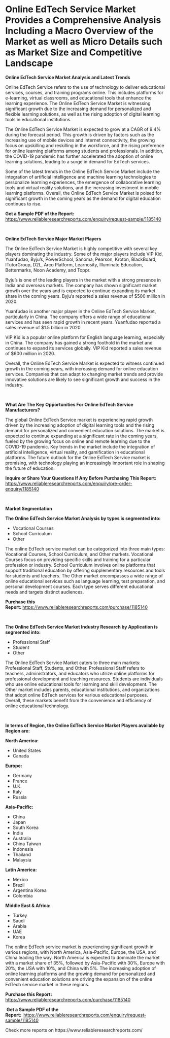 <p><h1>Online EdTech Service Market Provides a Comprehensive Analysis Including a Macro Overview of the Market as well as Micro Details such as Market Size and Competitive Landscape</h1></p><p><strong>Online EdTech Service Market Analysis and Latest Trends</strong></p>
<p><p>Online EdTech Service refers to the use of technology to deliver educational services, courses, and training programs online. This includes platforms for e-learning, virtual classrooms, and educational tools that enhance the learning experience. The Online EdTech Service Market is witnessing significant growth due to the increasing demand for personalized and flexible learning solutions, as well as the rising adoption of digital learning tools in educational institutions.</p><p>The Online EdTech Service Market is expected to grow at a CAGR of 9.4% during the forecast period. This growth is driven by factors such as the increasing use of mobile devices and internet connectivity, the growing focus on upskilling and reskilling in the workforce, and the rising preference for online learning platforms among students and professionals. In addition, the COVID-19 pandemic has further accelerated the adoption of online learning solutions, leading to a surge in demand for EdTech services.</p><p>Some of the latest trends in the Online EdTech Service Market include the integration of artificial intelligence and machine learning technologies to personalize learning experiences, the emergence of collaborative learning tools and virtual reality solutions, and the increasing investment in mobile learning platforms. Overall, the Online EdTech Service Market is poised for significant growth in the coming years as the demand for digital education continues to rise.</p></p>
<p><strong>Get a Sample PDF of the Report:&nbsp;</strong> <a href="https://www.reliableresearchreports.com/enquiry/request-sample/1185140">https://www.reliableresearchreports.com/enquiry/request-sample/1185140</a></p>
<p>&nbsp;</p>
<p><strong>Online EdTech Service Major Market Players</strong></p>
<p><p>The Online EdTech Service Market is highly competitive with several key players dominating the industry. Some of the major players include VIP Kid, Yuanfudao, Byju’s, PowerSchool, Sanoma, Pearson, Kroton, BlackBoard, ITutorGroup, D2L, Arco Platform, Learnosity, Illuminate Education, Bettermarks, Noon Academy, and Toppr.</p><p>Byju’s is one of the leading players in the market with a strong presence in India and overseas markets. The company has shown significant market growth over the years and is expected to continue expanding its market share in the coming years. Byju’s reported a sales revenue of $500 million in 2020.</p><p>Yuanfudao is another major player in the Online EdTech Service Market, particularly in China. The company offers a wide range of educational services and has seen rapid growth in recent years. Yuanfudao reported a sales revenue of $1.5 billion in 2020.</p><p>VIP Kid is a popular online platform for English language learning, especially in China. The company has gained a strong foothold in the market and continues to expand its services globally. VIP Kid reported a sales revenue of $600 million in 2020.</p><p>Overall, the Online EdTech Service Market is expected to witness continued growth in the coming years, with increasing demand for online education services. Companies that can adapt to changing market trends and provide innovative solutions are likely to see significant growth and success in the industry.</p></p>
<p>&nbsp;</p>
<p><strong>What Are The Key Opportunities For Online EdTech Service Manufacturers?</strong></p>
<p><p>The global Online EdTech Service market is experiencing rapid growth driven by the increasing adoption of digital learning tools and the rising demand for personalized and convenient education solutions. The market is expected to continue expanding at a significant rate in the coming years, fueled by the growing focus on online and remote learning due to the COVID-19 pandemic. Key trends in the market include the integration of artificial intelligence, virtual reality, and gamification in educational platforms. The future outlook for the Online EdTech Service market is promising, with technology playing an increasingly important role in shaping the future of education.</p></p>
<p><strong>Inquire or Share Your Questions If Any Before Purchasing This Report:</strong> <a href="https://www.reliableresearchreports.com/enquiry/pre-order-enquiry/1185140">https://www.reliableresearchreports.com/enquiry/pre-order-enquiry/1185140</a></p>
<p>&nbsp;</p>
<p><strong>Market Segmentation</strong></p>
<p><strong>The Online EdTech Service Market Analysis by types is segmented into:</strong></p>
<p><ul><li>Vocational Courses</li><li>School Curriculum</li><li>Other</li></ul></p>
<p><p>The online EdTech service market can be categorized into three main types: Vocational Courses, School Curriculum, and Other markets. Vocational Courses focus on providing specific skills and training for a particular profession or industry. School Curriculum involves online platforms that support traditional education by offering supplementary resources and tools for students and teachers. The Other market encompasses a wide range of online educational services such as language learning, test preparation, and personal development courses. Each type serves different educational needs and targets distinct audiences.</p></p>
<p><strong>Purchase this Report:&nbsp;</strong><a href="https://www.reliableresearchreports.com/purchase/1185140">https://www.reliableresearchreports.com/purchase/1185140</a></p>
<p>&nbsp;</p>
<p><strong>The Online EdTech Service Market Industry Research by Application is segmented into:</strong></p>
<p><ul><li>Professional Staff</li><li>Student</li><li>Other</li></ul></p>
<p><p>The Online EdTech Service Market caters to three main markets: Professional Staff, Students, and Other. Professional Staff refers to teachers, administrators, and educators who utilize online platforms for professional development and teaching resources. Students are individuals who use online educational tools for learning and skill development. The Other market includes parents, educational institutions, and organizations that adopt online EdTech services for various educational purposes. Overall, these markets benefit from the convenience and efficiency of online educational technology.</p></p>
<p>&nbsp;</p>
<p><strong>In terms of Region, the Online EdTech Service Market Players available by Region are:</strong></p>
<p>
    <p> <strong> North America: </strong>
        <ul>
            <li>United States</li>
            <li>Canada</li>
        </ul>
        </p> 
    <p> <strong> Europe: </strong>
        <ul>
            <li>Germany</li>
            <li>France</li>
            <li>U.K.</li>
            <li>Italy</li>
            <li>Russia</li>
        </ul>
        </p> 
    <p> <strong> Asia-Pacific: </strong>
        <ul>
            <li>China</li>
            <li>Japan</li>
            <li>South Korea</li>
            <li>India</li>
            <li>Australia</li>
            <li>China Taiwan</li>
            <li>Indonesia</li>
            <li>Thailand</li>
            <li>Malaysia</li>
        </ul>
        </p> 
    <p> <strong> Latin America: </strong>
        <ul>
            <li>Mexico</li>
            <li>Brazil</li>
            <li>Argentina Korea</li>
            <li>Colombia</li>
        </ul>
        </p> 
    <p> <strong> Middle East & Africa: </strong>
        <ul>
            <li>Turkey</li>
            <li>Saudi</li>
            <li>Arabia</li>
            <li>UAE</li>
            <li>Korea</li>
        </ul>
    </p>
    </p>
<p><p>The online EdTech service market is experiencing significant growth in various regions, with North America, Asia-Pacific, Europe, the USA, and China leading the way. North America is expected to dominate the market with a market share of 35%, followed by Asia-Pacific with 30%, Europe with 20%, the USA with 10%, and China with 5%. The increasing adoption of online learning platforms and the growing demand for personalized and convenient education solutions are driving the expansion of the online EdTech service market in these regions.</p></p>
<p><strong>Purchase this Report: </strong><a href="https://www.reliableresearchreports.com/purchase/1185140">https://www.reliableresearchreports.com/purchase/1185140</a></p>
<p>&nbsp;<strong>Get a Sample PDF of the Report:&nbsp;&nbsp;</strong><a href="https://www.reliableresearchreports.com/enquiry/request-sample/1185140">https://www.reliableresearchreports.com/enquiry/request-sample/1185140</a></p>
<p><strong></strong></p>
<p>Check more reports on https://www.reliableresearchreports.com/</p>